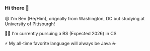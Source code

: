 ### Hi there 👋
😄 I'm Ben (He/Him), orignally from Washington, DC but studying at University of Pittsburgh!

👨‍🎓 I'm currently pursuing a BS (Expected 2026) in CS

⚡️ My all-time favorite language will always be Java ☕️

<!--
**BBrav0/BBrav0** is a ✨ _special_ ✨ repository because its `README.md` (this file) appears on your GitHub profile.


